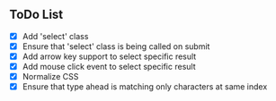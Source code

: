 ## ToDo List
+ [x] Add 'select' class
+ [x] Ensure that 'select' class is being called on submit
+ [x] Add arrow key support to select specific result
+ [x] Add mouse click event to select specific result
+ [x] Normalize CSS
+ [x] Ensure that type ahead is matching only characters at same index
